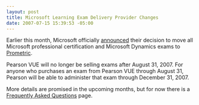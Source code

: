 ```yaml
---
layout: post
title: Microsoft Learning Exam Delivery Provider Changes
date: 2007-07-15 15:39:53 -05:00
---
```


Earlier this month, Microsoft officially [announced](http://www.microsoft.com/learning/mcpexams/register/edp/default.mspx) their decision to move all Microsoft professional certification and Microsoft Dynamics exams to [Prometric](http://www.prometric.com/Microsoft/default.htm).

Pearson VUE will no longer be selling exams after August 31, 2007. For anyone who purchases an exam from Pearson VUE through August 31, Pearson will be able to administer that exam through December 31, 2007.

More details are promised in the upcoming months, but for now there is a [Frequently Asked Questions](http://www.microsoft.com/learning/mcpexams/register/edp/faq/default.mspx) page.
